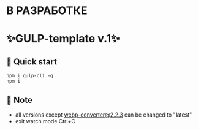 # В РАЗРАБОТКЕ

# ✨GULP-template v.1✨

## 🚀 Quick start
```
npm i gulp-cli -g
npm i

```
## 📖 Note
- all versions except webp-converter@2.2.3 can be changed to "latest"
- exit watch mode Ctrl+C